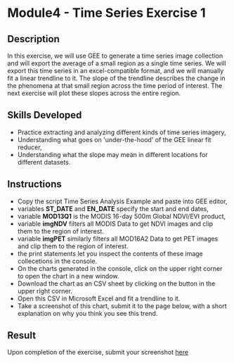 # Module4 - Time Series Exercise 1

## Description
In this exercise, we will use GEE to generate a time series image collection and will export the average of a small region as a single time series. We will export this time series in an excel-compatible format, and we will manually fit a linear trendline to it. The slope of the trendline describes the change in the phenomena at that small region across the time period of interest. The next exercise will plot these slopes across the entire region.

## Skills Developed
- Practice extracting and analyzing different kinds of time series imagery,
- Understanding what goes on 'under-the-hood' of the GEE linear fit reducer,
- Understanding what the slope may mean in different locations for different datasets.

## Instructions
- Copy the script Time Series Analysis Example and paste into GEE editor,
- variables **ST_DATE** and **EN_DATE** specify the start and end dates,
- variable **MOD13Q1** is the MODIS 16-day 500m Global NDVI/EVI product,
- variable **imgNDV** filters all MODIS Data to get NDVI images and clip them to the region of interest.
- variable **imgPET** similarly filters all MOD16A2 Data to get PET images and clip them to the region of interest.
- the print statements let you inspect the contents of these image collecetions in the console.
- On the charts generated in the console, click on the upper right corner to open the chart in a new window.
- Download the chart as an CSV sheet by clicking on the button in the upper right corner.
- Open this CSV in Microsoft Excel and fit a trendline to it.
- Take a screenshot of this chart, submit it to the page below, with a short explanation on why you think you see this trend.

## Result
Upon completion of the exercise, submit your screenshot [here](https://github.com/SERVIR-WA/GALUP/issues/new?assignees=Achidago&labels=Exercise+W4M1&template=w4m1-exercise1-submission.md&title=Workshop+4+exercise+1+%5Breplace+with+your+name%5D)
